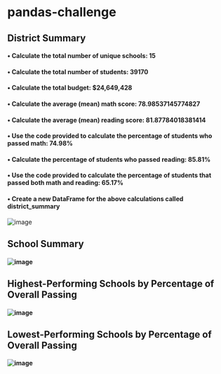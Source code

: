# pandas-challenge

## District Summary
  #### • Calculate the total number of unique schools: 15
  #### • Calculate the total number of students: 39170
  #### • Calculate the total budget: $24,649,428
  #### • Calculate the average (mean) math score: 78.98537145774827
  #### • Calculate the average (mean) reading score: 81.87784018381414
  #### • Use the code provided to calculate the percentage of students who passed math: 74.98%
  #### • Calculate the percentage of students who passed reading: 85.81%
  #### • Use the code provided to calculate the percentage of students that passed both math and reading: 65.17%
  #### • Create a new DataFrame for the above calculations called district_summary
  ![image](https://user-images.githubusercontent.com/122246053/225431403-8345b4a0-1064-4e33-9323-4811c3764b45.png)
  
## School Summary
  #### ![image](https://user-images.githubusercontent.com/122246053/225435923-22616bdf-d729-4965-a308-b0f09b8d45a8.png)

## Highest-Performing Schools by Percentage of Overall Passing
  #### ![image](https://user-images.githubusercontent.com/122246053/225436095-aedbbbc7-4c7f-48a2-894a-25b882ed18ea.png)
## Lowest-Performing Schools by Percentage of Overall Passing
  #### ![image](https://user-images.githubusercontent.com/122246053/225436201-b4322cea-6a3f-4f74-85ef-bb5d00ed7c50.png)


